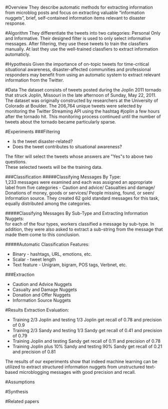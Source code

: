 #Overview
They describe automatic methods for extracting information from microblog posts and focus on extracting valuable “information nuggets”, brief, self-contained information items relevant to disaster response.

#Algorithm
They differentiate the tweets into two categories: Personal Only and Informative. Their designed filter is used to only select informative messages. After filtering, they use these tweets to train the classfiers manually. At last they use the well-trained classfiers to extract information automaticly.


#Hypothesis
Given the importance of on-topic tweets for time-critical situational awareness, disaster-affected communities and professional responders may benefit from using an automatic system to extract relevant information from the Twitter.


#Data
The dataset consists of tweets posted during the Joplin 2011 tornado that struck Joplin, Missouri in the late afternoon of Sunday, May 22, 2011. The dataset was originally constructed by researchers at the University of Colorado at Boulder. The 206,764 unique tweets were selected by monitoring the Twitter Streaming API using the hashtag #joplin a few hours after the tornado hit. This monitoring process continued until the number of tweets about the tornado became particularly sparse.


#Experiments
###Filtering
* Is the tweet disaster-related?
* Does the tweet contributes to situational awareness?           
      
The filter will select the tweets whose answers are "Yes"s to above two questions.      
These selected tweets will be the training data.      

###Classification
#####Classifying Messages By Type:         
1,233 messages were examined and each was assigned an appropriate label from five categories - Caution and advice/ Casualties and damage/ Donations of money, goods or services/ People missing, found, or seen/ Information source. They created 62 gold standard messages for this task, equally distributed among the categories.

#####Classifying Messages By Sub-Type and Extracting Information Nuggets:           
for each of the four types, workers classified a message by sub-type. In addition, they were also asked to extract a sub-string from the message that made them come to this conclusion.

#####Automatic Classification
Features:
* Binary - hashtags, URL, emotions, etc.
* Scalar - tweet length
* Text feature - Unigram, bigram, POS tags, Verbnet, etc.

###Extraction
* Caution and Advice Nuggets
* Casualty and Damage Nuggets
* Donation and Offer Nuggets
* Information Source Nuggets


#Results
Extraction Evaluation:      
* Training 2/3 Joplin and testing 1/3 Joplin get recall of 0.78 and precision of 0.9
* Training 2/3 Sandy and testing 1/3 Sandy get recall of 0.41 and precision of 0.79
* Training Joplin and testing Sandy get recall of 0.11 and precision of 0.78
* Training Joplin plus 10% Sandy and testing 90% Sandy get recall of 0.21 and precision of 0.81

The results of our experiments show that indeed machine learning can be utilized to extract structured information nuggets from unstructured text-based microblogging messages with good precision and recall.


#Assumptions



#Synthesis



#Related papers
